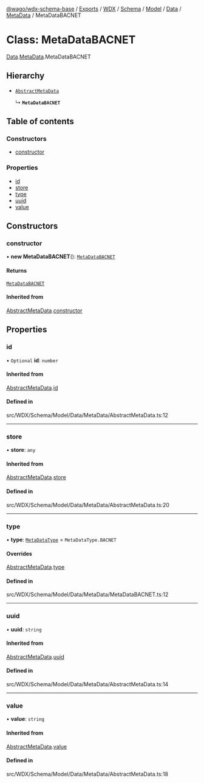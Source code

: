 [@wago/wdx-schema-base](../README.md) / [Exports](../modules.md) / [WDX](../modules/WDX.md) / [Schema](../modules/WDX.Schema.md) / [Model](../modules/WDX.Schema.Model.md) / [Data](../modules/WDX.Schema.Model.Data.md) / [MetaData](../modules/WDX.Schema.Model.Data.MetaData.md) / MetaDataBACNET

# Class: MetaDataBACNET

[Data](../modules/WDX.Schema.Model.Data.md).[MetaData](../modules/WDX.Schema.Model.Data.MetaData.md).MetaDataBACNET

## Hierarchy

- [`AbstractMetaData`](WDX.Schema.Model.Data.MetaData.AbstractMetaData.md)

  ↳ **`MetaDataBACNET`**

## Table of contents

### Constructors

- [constructor](WDX.Schema.Model.Data.MetaData.MetaDataBACNET.md#constructor)

### Properties

- [id](WDX.Schema.Model.Data.MetaData.MetaDataBACNET.md#id)
- [store](WDX.Schema.Model.Data.MetaData.MetaDataBACNET.md#store)
- [type](WDX.Schema.Model.Data.MetaData.MetaDataBACNET.md#type)
- [uuid](WDX.Schema.Model.Data.MetaData.MetaDataBACNET.md#uuid)
- [value](WDX.Schema.Model.Data.MetaData.MetaDataBACNET.md#value)

## Constructors

### constructor

• **new MetaDataBACNET**(): [`MetaDataBACNET`](WDX.Schema.Model.Data.MetaData.MetaDataBACNET.md)

#### Returns

[`MetaDataBACNET`](WDX.Schema.Model.Data.MetaData.MetaDataBACNET.md)

#### Inherited from

[AbstractMetaData](WDX.Schema.Model.Data.MetaData.AbstractMetaData.md).[constructor](WDX.Schema.Model.Data.MetaData.AbstractMetaData.md#constructor)

## Properties

### id

• `Optional` **id**: `number`

#### Inherited from

[AbstractMetaData](WDX.Schema.Model.Data.MetaData.AbstractMetaData.md).[id](WDX.Schema.Model.Data.MetaData.AbstractMetaData.md#id)

#### Defined in

src/WDX/Schema/Model/Data/MetaData/AbstractMetaData.ts:12

___

### store

• **store**: `any`

#### Inherited from

[AbstractMetaData](WDX.Schema.Model.Data.MetaData.AbstractMetaData.md).[store](WDX.Schema.Model.Data.MetaData.AbstractMetaData.md#store)

#### Defined in

src/WDX/Schema/Model/Data/MetaData/AbstractMetaData.ts:20

___

### type

• **type**: [`MetaDataType`](../enums/WDX.Schema.Model.Data.MetaData.MetaDataType.md) = `MetaDataType.BACNET`

#### Overrides

[AbstractMetaData](WDX.Schema.Model.Data.MetaData.AbstractMetaData.md).[type](WDX.Schema.Model.Data.MetaData.AbstractMetaData.md#type)

#### Defined in

src/WDX/Schema/Model/Data/MetaData/MetaDataBACNET.ts:12

___

### uuid

• **uuid**: `string`

#### Inherited from

[AbstractMetaData](WDX.Schema.Model.Data.MetaData.AbstractMetaData.md).[uuid](WDX.Schema.Model.Data.MetaData.AbstractMetaData.md#uuid)

#### Defined in

src/WDX/Schema/Model/Data/MetaData/AbstractMetaData.ts:14

___

### value

• **value**: `string`

#### Inherited from

[AbstractMetaData](WDX.Schema.Model.Data.MetaData.AbstractMetaData.md).[value](WDX.Schema.Model.Data.MetaData.AbstractMetaData.md#value)

#### Defined in

src/WDX/Schema/Model/Data/MetaData/AbstractMetaData.ts:18
